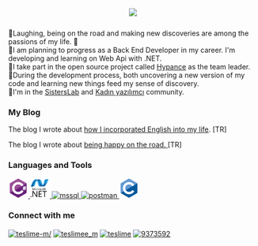 <h1 align="center">
  <a href="https://git.io/typing-svg">
    <img src="https://readme-typing-svg.herokuapp.com/?lines=Heeeey!;I'm+Teslime.&center=true&size=25">
  </a>
</h1>


 🥢Laughing, being on the road and making new discoveries are among the passions of my life. 💛 <br> 
 🥢I am planning to progress as a Back End Developer in my career. I'm developing and learning on Web Api with .NET.  <br> 
 🥢I take part in the open source project called <a href="https://www.linkedin.com/company/hypance/">Hypance</a> as the team leader. <br>
 🥢During the development process, both uncovering a new version of my code and learning new things feed my sense of discovery. <br> 
 🥢I'm in the <a href="https://sisterslab.co/">SistersLab</a> and <a href="https://www.kadinyazilimci.com/">Kadın yazılımcı</a> community.  


<h3 align="left">My Blog </h3>

 <p>The blog I wrote about <a href="https://medium.com/@teslime/i%CC%87ngilizceyi-hayat%C4%B1ma-nas%C4%B1l-dahil-ettim-ea23a327a9c2"> how I incorporated English into my life</a>. [TR]</p> 
 <p> The blog I wrote about <a href="https://medium.com/@teslime/yolda-mutlu-olmak-f168e6f9c47e">being happy on the road. </a>[TR] </p> 





<h3 align="left">Languages and Tools</h3>
<p align="left">
  <a href="https://www.w3schools.com/cs/" target="_blank" rel="noreferrer"> <img src="https://raw.githubusercontent.com/devicons/devicon/master/icons/csharp/csharp-original.svg" alt="csharp" width="40" height="40"/> </a>
  <a href="https://dotnet.microsoft.com/" target="_blank" rel="noreferrer"> <img src="https://raw.githubusercontent.com/devicons/devicon/master/icons/dot-net/dot-net-original-wordmark.svg" alt="dotnet" width="40" height="40"/> </a> 
  <a href="https://www.microsoft.com/en-us/sql-server" target="_blank" rel="noreferrer"> <img src="https://www.svgrepo.com/show/303229/microsoft-sql-server-logo.svg" alt="mssql" width="40" height="40"/> </a> 
  <a href="https://postman.com" target="_blank" rel="noreferrer"> <img src="https://www.vectorlogo.zone/logos/getpostman/getpostman-icon.svg" alt="postman" width="40" height="40"/> </a>
  <a href="https://www.cprogramming.com/" target="_blank" rel="noreferrer"> <img src="https://raw.githubusercontent.com/devicons/devicon/master/icons/c/c-original.svg" alt="c" width="40" height="40"/> </a>
</p>


<p align="center">
<h3 align="left">Connect with me</h3>
<p align="left">
<a href="https://linkedin.com/in/teslime-m/" target="blank"><img align="center" src="https://raw.githubusercontent.com/rahuldkjain/github-profile-readme-generator/master/src/images/icons/Social/linked-in-alt.svg" alt="teslime-m/" height="30" width="40" /></a>
<a href="https://www.hackerrank.com/teslimee_m" target="blank"><img align="center" src="https://raw.githubusercontent.com/rahuldkjain/github-profile-readme-generator/master/src/images/icons/Social/hackerrank.svg" alt="teslimee_m" height="30" width="40" /></a>
<a href="https://www.leetcode.com/teslime" target="blank"><img align="center" src="https://raw.githubusercontent.com/rahuldkjain/github-profile-readme-generator/master/src/images/icons/Social/leet-code.svg" alt="teslime" height="30" width="40" /></a>
<a href="https://stackoverflow.com/users/9373592" target="blank"><img align="center" src="https://raw.githubusercontent.com/rahuldkjain/github-profile-readme-generator/master/src/images/icons/Social/stack-overflow.svg" alt="9373592" height="30" width="40" /></a>
</p>
